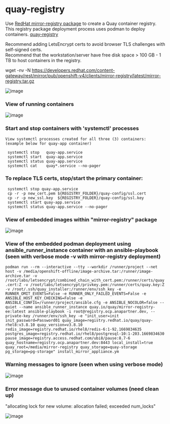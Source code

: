 # quay-registry
Use [RedHat mirror-registry package](https://docs.openshift.com/container-platform/4.14/installing/disconnected_install/installing-mirroring-creating-registry.html) to create a Quay container registry.  <br>
This registry package deployment process uses podman to deploy containers. [quay-registry](quay-registry.sh)  <br>

Recommend adding LetsEncrypt certs to avoid browser TLS challenges with self-signed certs. <br>
Recommend that the workstation/server have free disk space > 100 GB - 1 TB to host containers in the registry.


wget -nv -N  https://developers.redhat.com/content-gateway/rest/mirror/pub/openshift-v4/clients/mirror-registry/latest/mirror-registry.tar.gz<br>


![image](https://github.com/anapartner-com/quay-registry/assets/51460618/9b3e6426-d4fc-4e62-b29b-e8be01f0f72d)


### View of running containers
![image](https://github.com/anapartner-com/quay-registry/assets/51460618/10a53ef0-dfc7-452a-b09a-4ab44e332340)

### Start and stop containers with 'systemctl' processes
```
View systemctl processes created for all three (3) containers: (example below for quay-app container)

 systemctl stop   quay-app.service
 systemctl start  quay-app.service
 systemctl status quay-app.service
 systemctl cat    quay*.service --no-pager
```


### To replace TLS certs, stop/start the primary container:

```
 systemctl stop quay-app.service
 cp -r -p new_cert.pem ${REGISTRY_FOLDER}/quay-config/ssl.cert
 cp -r -p new_ssl.key  ${REGISTRY_FOLDER}/quay-config/ssl.key
 systemctl start quay-app.service
 systemctl status quay-app.service --no-pager
```


### View of embedded images within "mirror-registry" package
![image](https://github.com/anapartner-com/quay-registry/assets/51460618/fbaf028d-d1a8-4862-b2b1-e1538934ca69)

### View of the embedded podman deployment using ansible_runner_instance container with an ansible-playbook  (seen with verbose mode -v with mirror-registry deployment)

```podman run --rm --interactive --tty --workdir /runner/project --net host -v /media/openshift-offline/image-archive.tar:/runner/image-archive.tar -v /root/labs/letsencrypt/combined_chain_with_cert.pem:/runner/certs/quay.cert:Z -v /root/labs/letsencrypt/privkey.pem:/runner/certs/quay.key:Z -v /root/.ssh/quay_installer:/runner/env/ssh_key -e RUNNER_OMIT_EVENTS=False -e RUNNER_ONLY_FAILED_EVENTS=False -e ANSIBLE_HOST_KEY_CHECKING=False -e ANSIBLE_CONFIG=/runner/project/ansible.cfg -e ANSIBLE_NOCOLOR=false --quiet --name ansible_runner_instance quay.io/quay/mirror-registry-ee:latest ansible-playbook -i root@registry.ocp.anapartner.dev, --private-key /runner/env/ssh_key -e "init_user=init init_password=Password01 quay_image=registry.redhat.io/quay/quay-rhel8:v3.8.10 quay_version=v3.8.10 redis_image=registry.redhat.io/rhel8/redis-6:1-92.1669834635 postgres_image=registry.redhat.io/rhel8/postgresql-10:1-203.1669834630 pause_image=registry.access.redhat.com/ubi8/pause:8.7-6 quay_hostname=registry.ocp.anapartner.dev:8443 local_install=true quay_root=/media/mirror-registry quay_storage=quay-storage pg_storage=pg-storage" install_mirror_appliance.ym```


### Warning messages to ignore (seen when using verbose mode)

![image](https://github.com/anapartner-com/quay-registry/assets/51460618/4e7b3fcf-d495-42d8-9b99-d9eb0dbf4bdd)

### Error message due to unused container volumes (need clean up)<br>
"allocating lock for new volume: allocation failed; exceeded num_locks"

![image](https://github.com/anapartner-com/quay-registry/assets/51460618/44ff77ed-5f90-43eb-974f-3e07ade2c6c9)
